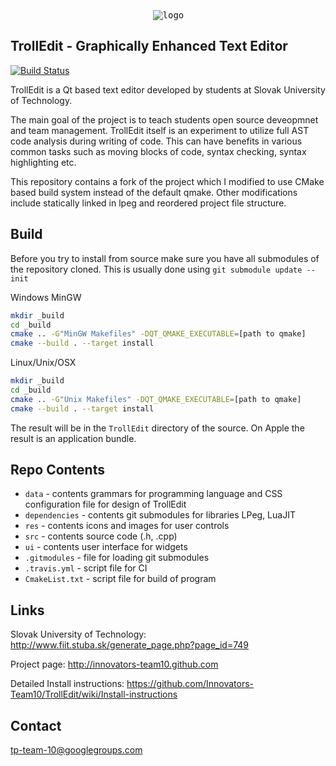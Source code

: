 <pre>                           <img  src="http://innovators-team10.github.com/images/TrollEdit_logo.png" align="middle" alt="logo"></img></pre>
 
TrollEdit - Graphically Enhanced Text Editor
-----
[![Build Status](https://secure.travis-ci.org/Innovators-Team10/TrollEdit.png?branch=dev)](http://travis-ci.org/Innovators-Team10/TrollEdit)

TrollEdit is a Qt based text editor developed by students at Slovak University of Technology.

The main goal of the project is to teach students open source deveopmnet and team management.
TrollEdit itself is an experiment to utilize full AST code analysis during writing of code.
This can have benefits in various common tasks such as moving blocks of code, syntax checking,
syntax highlighting etc.

This repository contains a fork of the project which I modified to use CMake based build system 
instead of the default qmake. Other modifications include statically linked in lpeg and reordered
project file structure.

Build
-----

Before you try to install from source make sure you have all submodules of the repository cloned. This is usually done using `git submodule update --init`

Windows MinGW

```bash
mkdir _build
cd _build
cmake .. -G"MinGW Makefiles" -DQT_QMAKE_EXECUTABLE=[path to qmake]
cmake --build . --target install
```

Linux/Unix/OSX

```bash
mkdir _build
cd _build
cmake .. -G"Unix Makefiles" -DQT_QMAKE_EXECUTABLE=[path to qmake]
cmake --build . --target install
```

The result will be in the `TrollEdit` directory of the source. On Apple the result is an application bundle.

Repo Contents
-----
* `data` -          contents grammars for programming language and CSS configuration file for design of TrollEdit
* `dependencies` -  contents git submodules for libraries LPeg, LuaJIT
* `res` -           contents icons and images for user controls 
* `src` -           contents source code (.h, .cpp)
* `ui` -            contents user interface for widgets 
* `.gitmodules` -   file for loading git submodules 
* `.travis.yml` -   script file for CI
* `CmakeList.txt` - script file for build of program 

Links
-----

Slovak University of Technology:
http://www.fiit.stuba.sk/generate_page.php?page_id=749

Project page: 
http://innovators-team10.github.com

Detailed Install instructions:
https://github.com/Innovators-Team10/TrollEdit/wiki/Install-instructions

Contact
-------

tp-team-10@googlegroups.com 
